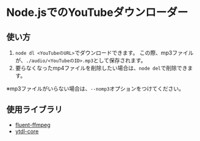 # Node.jsでのYouTubeダウンローダー

## 使い方

1. `node dl <YouTubeのURL>`でダウンロードできます。
この際、mp3ファイルが、`./audio/<YouTubeのID>.mp3`として保存されます。
2. 要らなくなったmp4ファイルを削除したい場合は、`node del`で削除できます。

※mp3ファイルがいらない場合は、`--nomp3`オプションをつけてください。

## 使用ライブラリ

- [fluent-ffmpeg](https://github.com/fluent-ffmpeg/node-fluent-ffmpeg)
- [ytdl-core](https://github.com/fent/node-ytdl-core)
